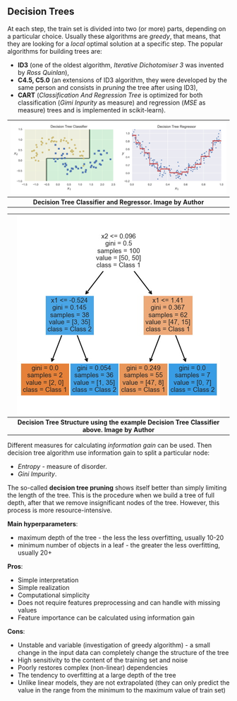 ## Decision Trees

At each step, the train set is divided into two (or more) parts, depending on a particular choice. Usually these algorithms are *greedy*, that means, that they are looking for a *local* optimal solution at a specific step. 
The popular algorithms for building trees are: 
- **ID3** (one of the oldest algorithm, *Iterative Dichotomiser 3* was invented by *Ross Quinlan*), 
- **C4.5, C5.0** (an extensions of ID3 algorithm, they were developed by the same person and consists in *pruning* the tree after using ID3), 
- **CART** (*Classification And Regression Tree* is optimized for both classification (*Gimi Inpurity* as measure) and regression (*MSE* as measure) trees and is implemented in scikit-learn).

| ![decision_tree_classifier_regressor.jpg](../img/decision_tree_classifier_regressor.jpg) |
|:--:|
| <b>Decision Tree Classifier and Regressor. Image by Author</b>|

| ![decision_tree_structure.jpg](../img/decision_tree_structure.jpg) |
|:--:|
| <b>Decision Tree Structure using the example Decision Tree Classifier above. Image by Author</b>|

Different measures for calculating *information gain* can be used. Then decision tree algorithm use information gain to split a particular node:
- *Entropy* - measure of disorder.
- *Gini Impurity*.

The so-called **decision tree pruning** shows itself better than simply limiting the length of the tree. This is the procedure when we build a tree of full depth, after that we remove insignificant nodes of the tree. However, this process is more resource-intensive.

**Main hyperparameters**:
- maximum depth of the tree - the less the less overfitting, usually 10-20
- minimum number of objects in a leaf - the greater the less overfitting, usually 20+

**Pros**:
+ Simple interpretation
+ Simple realization
+ Computational simplicity
+ Does not require features preprocessing and can handle with missing values
+ Feature importance can be calculated using information gain

**Cons**:
- Unstable and variable (investigation of greedy algorithm) - a small change in the input data can completely change the structure of the tree
- High sensitivity to the content of the training set and noise
- Poorly restores complex (non-linear) dependencies
- The tendency to overfitting at a large depth of the tree
- Unlike linear models, they are not extrapolated (they can only predict the value in the range from the minimum to the maximum value of train set)
